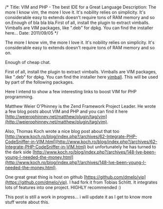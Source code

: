 /*
Title: VIM and PHP - The best IDE for a Great Language
Description: The more I know vim, the more I love it. It's nobility relies on simplicity. It's considerable easy to extends doesn't require tons of RAM memory and so on.Enough of bla bla bla.First of all, install the plugin to extract vimballs. Vimballs are VIM packages, like ".deb" for dpkg. You can find the installer here...
Date: 2011/09/05
*/

The more I know vim, the more I love it. It's nobility relies on simplicity. It's considerable easy to extends doesn't require tons of RAM memory and so on.

Enough of cheap chat.

First of all, install the plugin to extract vimballs. Vimballs are VIM packages, like ".deb" for dpkg. You can find the installer here [vimball](http://www.vim.org/scripts/script.php?script_id=1502). This will be used by part of the following packages.

Here I intend to show a few interesting links to boost VIM for PHP programming.

Matthew Weier O'Phinney is the Zend Framework Project Leader. He wrote a few blog posts about VIM and PHP and you can find it here [http://weierophinney.net/matthew/plugin/tag/vim](http://weierophinney.net/matthew/plugin/tag/vim).

Also, Thomas Koch wrote a nice blog post about that too [http://www.koch.ro/blog/index.php?/archives/62-Integrate-PHP-CodeSniffer-in-VIM.html](http://www.koch.ro/blog/index.php?/archives/62-Integrate-PHP-CodeSniffer-in-VIM.html) but unfortunately he has turned to the dark side [http://www.koch.ro/blog/index.php?/archives/148-Ive-been-young-I-needed-the-money.html](http://www.koch.ro/blog/index.php?/archives/148-Ive-been-young-I-needed-the-money.html).

One great great thing is host on github [https://github.com/dmelo/vip](https://github.com/dmelo/vip). I had fork it from Tobias Schlitt. It integrates lots of features into one project. HIGHLY recommended :)

This post is still a work in progress... i will update it as I get to know more stuff wrote about this.
